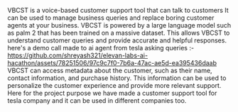 VBCST is a voice-based customer support tool that can talk to customers It can be used to manage business queries and replace boring customer agents at your business. 
VBCST is powered by a large language model such as palm 2 that has been trained on a massive dataset. 
This allows VBCST to understand customer queries and provide accurate and helpful responses.
here's a demo call made to ai agent from tesla asking queries :-
https://github.com/shreyash321/elevan-labs-ai-hacathon/assets/78251506/97c9c7f0-7b6a-47ac-ae5d-ea395436daab
VBCST can access metadata about the customer, such as their name, contact information, and purchase history. 
This information can be used to personalize the customer experience and provide more relevant support. 
Here for the project purpose we have made a customer support tool for tesla company and it can be used in different companies too.
